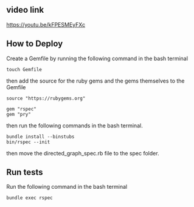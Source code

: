 ## video link
https://youtu.be/kFPESMEyFXc

## How to Deploy
Create a Gemfile by running the following command in the bash terminal
```
touch Gemfile
```

then add the source for the ruby gems and the gems themselves to the Gemfile

```
source "https://rubygems.org"

gem "rspec"
gem "pry"
```

then run the following commands in the bash terminal.

```
bundle install --binstubs
bin/rspec --init
```

then move the directed_graph_spec.rb file to the spec folder.

## Run tests
Run the following command in the bash terminal
```
bundle exec rspec
```